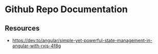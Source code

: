 # Github Repo Documentation

## Resources

- https://dev.to/angular/simple-yet-powerful-state-management-in-angular-with-rxjs-4f8g
  